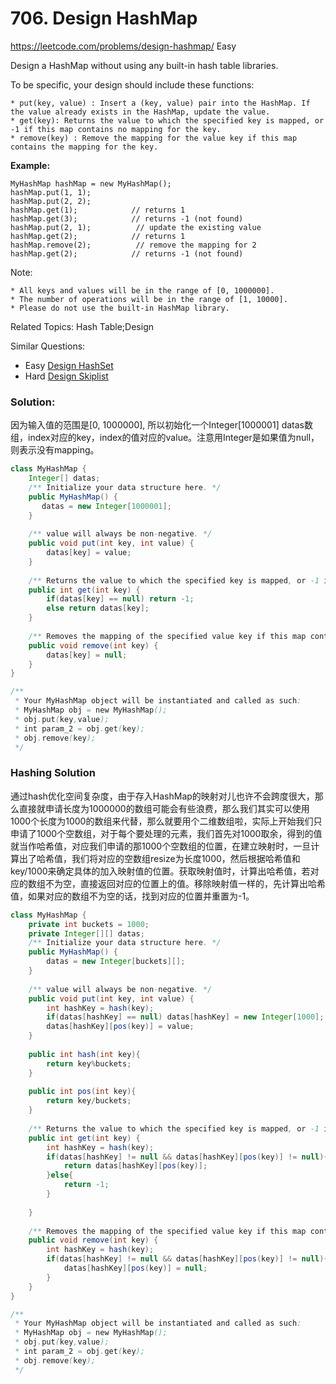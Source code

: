 # 706. Design HashMap
<https://leetcode.com/problems/design-hashmap/>
Easy

Design a HashMap without using any built-in hash table libraries.

To be specific, your design should include these functions:

    * put(key, value) : Insert a (key, value) pair into the HashMap. If the value already exists in the HashMap, update the value.
    * get(key): Returns the value to which the specified key is mapped, or -1 if this map contains no mapping for the key.
    * remove(key) : Remove the mapping for the value key if this map contains the mapping for the key.

**Example:**

    MyHashMap hashMap = new MyHashMap();
    hashMap.put(1, 1);          
    hashMap.put(2, 2);         
    hashMap.get(1);            // returns 1
    hashMap.get(3);            // returns -1 (not found)
    hashMap.put(2, 1);          // update the existing value
    hashMap.get(2);            // returns 1 
    hashMap.remove(2);          // remove the mapping for 2
    hashMap.get(2);            // returns -1 (not found) 

Note:

    * All keys and values will be in the range of [0, 1000000].
    * The number of operations will be in the range of [1, 10000].
    * Please do not use the built-in HashMap library.

Related Topics: Hash Table;Design

Similar Questions: 
* Easy [Design HashSet](https://leetcode.com/problems/design-hashset/)
* Hard [Design Skiplist](https://leetcode.com/problems/design-skiplist/)

### Solution:
因为输入值的范围是[0, 1000000], 所以初始化一个Integer[1000001] datas数组，index对应的key，index的值对应的value。注意用Integer是如果值为null，则表示没有mapping。

```java
class MyHashMap {
    Integer[] datas;
    /** Initialize your data structure here. */
    public MyHashMap() {
       datas = new Integer[1000001];
    }
    
    /** value will always be non-negative. */
    public void put(int key, int value) {
        datas[key] = value;
    }
    
    /** Returns the value to which the specified key is mapped, or -1 if this map contains no mapping for the key */
    public int get(int key) {
        if(datas[key] == null) return -1;
        else return datas[key];
    }
    
    /** Removes the mapping of the specified value key if this map contains a mapping for the key */
    public void remove(int key) {
        datas[key] = null;
    }
}

/**
 * Your MyHashMap object will be instantiated and called as such:
 * MyHashMap obj = new MyHashMap();
 * obj.put(key,value);
 * int param_2 = obj.get(key);
 * obj.remove(key);
 */
```


### Hashing Solution
通过hash优化空间复杂度，由于存入HashMap的映射对儿也许不会跨度很大，那么直接就申请长度为1000000的数组可能会有些浪费，那么我们其实可以使用1000个长度为1000的数组来代替，那么就要用个二维数组啦，实际上开始我们只申请了1000个空数组，对于每个要处理的元素，我们首先对1000取余，得到的值就当作哈希值，对应我们申请的那1000个空数组的位置，在建立映射时，一旦计算出了哈希值，我们将对应的空数组resize为长度1000，然后根据哈希值和key/1000来确定具体的加入映射值的位置。获取映射值时，计算出哈希值，若对应的数组不为空，直接返回对应的位置上的值。移除映射值一样的，先计算出哈希值，如果对应的数组不为空的话，找到对应的位置并重置为-1。

```java
class MyHashMap {
    private int buckets = 1000;
    private Integer[][] datas;
    /** Initialize your data structure here. */
    public MyHashMap() {
        datas = new Integer[buckets][];
    }
    
    /** value will always be non-negative. */
    public void put(int key, int value) {
        int hashKey = hash(key);
        if(datas[hashKey] == null) datas[hashKey] = new Integer[1000];
        datas[hashKey][pos(key)] = value;
    }
    
    public int hash(int key){
        return key%buckets;
    }
    
    public int pos(int key){
        return key/buckets;
    }
    
    /** Returns the value to which the specified key is mapped, or -1 if this map contains no mapping for the key */
    public int get(int key) {
        int hashKey = hash(key);
        if(datas[hashKey] != null && datas[hashKey][pos(key)] != null){
            return datas[hashKey][pos(key)];
        }else{
            return -1;
        }
        
    }
    
    /** Removes the mapping of the specified value key if this map contains a mapping for the key */
    public void remove(int key) {
        int hashKey = hash(key);
        if(datas[hashKey] != null && datas[hashKey][pos(key)] != null){
            datas[hashKey][pos(key)] = null;
        }
    }
}

/**
 * Your MyHashMap object will be instantiated and called as such:
 * MyHashMap obj = new MyHashMap();
 * obj.put(key,value);
 * int param_2 = obj.get(key);
 * obj.remove(key);
 */
 ```
